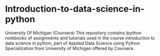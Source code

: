 # Introduction-to-data-science-in-python
University Of Michigan (Coursera)
This repository contains Ipython notebooks of assignments and tutorials used in the course introduction to data science in python, part of Applied Data Science using Python Specialization from University of Michigan offered by Coursera.
